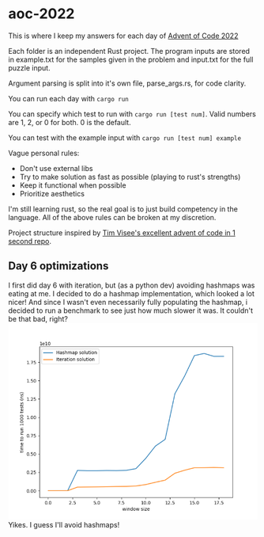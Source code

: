 # aoc-2022

This is where I keep my answers for each day of [Advent of Code 2022](https://adventofcode.com/2022/)

Each folder is an independent Rust project. The program inputs are stored in example.txt for the samples given in the problem and input.txt for the full puzzle input.

Argument parsing is split into it's own file, parse_args.rs, for code clarity.

You can run each day with `cargo run`

You can specify which test to run with `cargo run [test num]`. Valid numbers are 1, 2, or 0 for both. 0 is the default.

You can test with the example input with `cargo run [test num] example`

Vague personal rules:
- Don't use external libs
- Try to make solution as fast as possible (playing to rust's strengths)
- Keep it functional when possible
- Prioritize aesthetics

I'm still learning rust, so the real goal is to just build competency in the
language. All of the above rules can be broken at my discretion.

Project structure inspired by [Tim Visee's excellent advent of code in 1 second
repo](https://github.com/timvisee/advent-of-code-2020).


## Day 6 optimizations
I first did day 6 with iteration, but (as a python dev) avoiding hashmaps was
eating at me. I decided to do a hashmap implementation, which looked a lot
nicer! And since I wasn't even necessarily fully populating the hashmap, i
decided to run a benchmark to see just how much slower it was. It couldn't be
that bad, right?
![Day 6 graphed results](doc/day_6_graph.png)
Yikes. I guess I'll avoid hashmaps!
